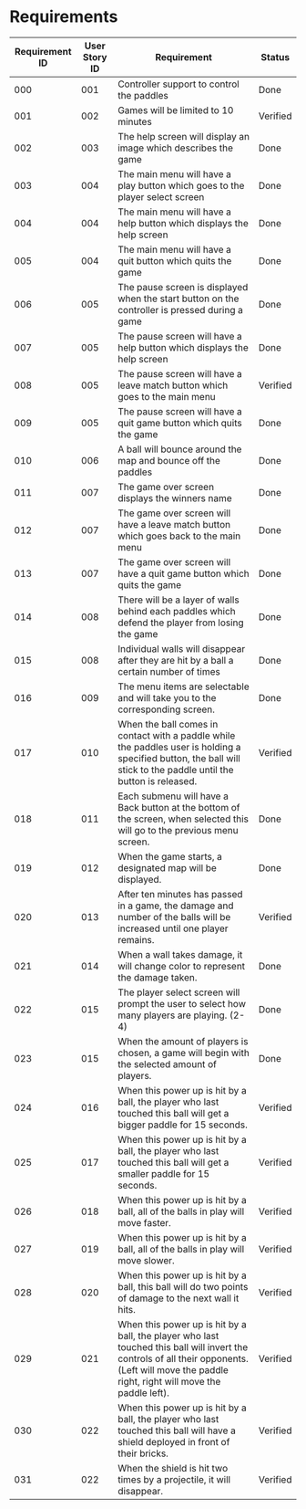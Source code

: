 # Requirements

| Requirement ID | User Story ID | Requirement | Status |
|----------------|---------------|-------------|--------|
|            000 |           001 | Controller support to control the paddles | Done |
|            001 |           002 | Games will be limited to 10 minutes | Verified |
|            002 |           003 | The help screen will display an image which describes the game | Done |
|            003 |           004 | The main menu will have a play button which goes to the player select screen | Done |
|            004 |           004 | The main menu will have a help button which displays the help screen | Done |
|            005 |           004 | The main menu will have a quit button which quits the game | Done |
|            006 |           005 | The pause screen is displayed when the start button on the controller is pressed during a game | Done |
|            007 |           005 | The pause screen will have a help button which displays the help screen | Done |
|            008 |           005 | The pause screen will have a leave match button which goes to the main menu | Verified |
|            009 |           005 | The pause screen will have a quit game button which quits the game | Done |
|            010 |           006 | A ball will bounce around the map and bounce off the paddles| Done |
|            011 |           007 | The game over screen displays the winners name | Done |
|            012 |           007 | The game over screen will have a leave match button which goes back to the main menu | Done |
|            013 |           007 | The game over screen will have a quit game button which quits the game | Done |
|            014 |           008 | There will be a layer of walls behind each paddles which defend the player from losing the game | Done |
|            015 |           008 | Individual walls will disappear after they are hit by a ball a certain number of times | Done |
|            016 |           009 | The menu items are selectable and will take you to the corresponding screen. | Done |
|            017 |           010 | When the ball comes in contact with a paddle while the paddles user is holding a specified button, the ball will stick to the paddle until the button is released. | Verified |
|            018 |           011 | Each submenu will have a Back button at the bottom of the screen, when selected this will go to the previous menu screen. | Done |
|            019 |           012 | When the game starts, a designated map will be displayed. | Done |
|            020 |           013 | After ten minutes has passed in a game, the damage and number of the balls will be increased until one player remains. | Verified |
|            021 |           014 | When a wall takes damage, it will change color to represent the damage taken. | Done |
|            022 |           015 | The player select screen will prompt the user to select how many players are playing. (2-4) | Done |
|            023 |           015 | When the amount of players is chosen, a game will begin with the selected amount of players. | Done |
|            024 |           016 | When this power up is hit by a ball, the player who last touched this ball will get a bigger paddle for 15 seconds. | Verified |
|            025 |           017 | When this power up is hit by a ball, the player who last touched this ball will get a smaller paddle for 15 seconds. | Verified |
|            026 |           018 | When this power up is hit by a ball, all of the balls in play will move faster. | Verified |
|            027 |           019 | When this power up is hit by a ball, all of the balls in play will move slower. | Verified |
|            028 |           020 | When this power up is hit by a ball, this ball will do two points of damage to the next wall it hits. | Verified |
|            029 |           021 | When this power up is hit by a ball, the player who last touched this ball will invert the controls of all their opponents. (Left will move the paddle right, right will move the paddle left). | Verified |
|            030 |           022 | When this power up is hit by a ball, the player who last touched this ball will have a shield deployed in front of their bricks. | Verified |
|            031 |           022 | When the shield is hit two times by a projectile, it will disappear. | Verified |
